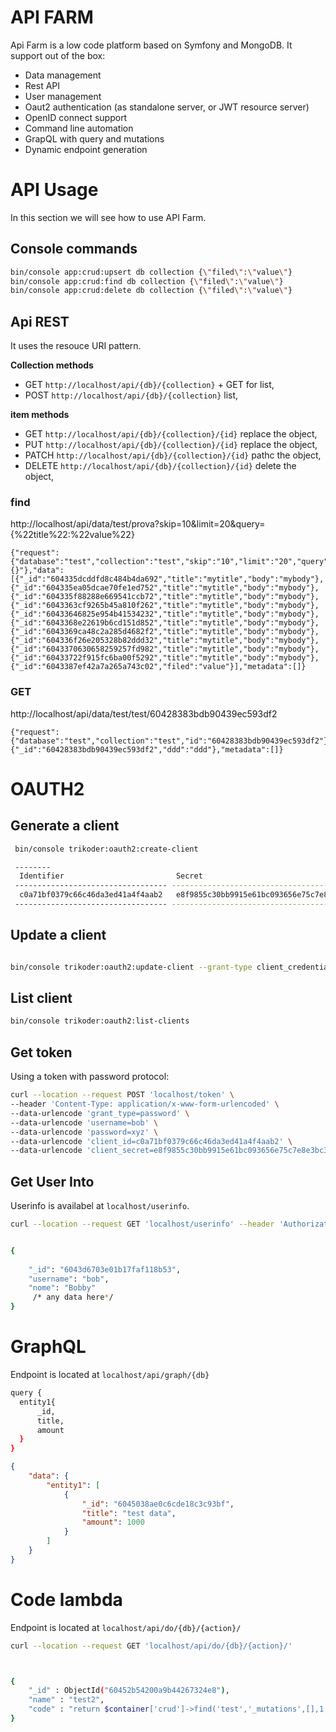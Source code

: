 # API FARM
Api Farm is a low code platform based on Symfony and MongoDB. It support out of the box:

- Data management
- Rest API
- User management
- Oaut2 authentication (as standalone server, or JWT resource server)
- OpenID connect support
- Command line automation
- GrapQL with query and mutations
- Dynamic endpoint generation 

# API Usage

In this section we will see how to use API Farm.

## Console commands

```bash
bin/console app:crud:upsert db collection {\"filed\":\"value\"}
bin/console app:crud:find db collection {\"filed\":\"value\"}
bin/console app:crud:delete db collection {\"filed\":\"value\"}
```



## Api REST 

It uses the resouce URI pattern. 

**Collection methods**
- GET  `http://localhost/api/{db}/{collection}` + GET for list,
- POST `http://localhost/api/{db}/{collection}`  list,

**item methods**
- GET `http://localhost/api/{db}/{collection}/{id}`  replace the object,
- PUT `http://localhost/api/{db}/{collection}/{id}`  replace the object,
- PATCH `http://localhost/api/{db}/{collection}/{id}`  pathc the object,
- DELETE `http://localhost/api/{db}/{collection}/{id}`  delete the object,

### find

http://localhost/api/data/test/prova?skip=10&limit=20&query={%22title%22:%22value%22}

```
{"request":{"database":"test","collection":"test","skip":"10","limit":"20","query":"{}"},"data":[{"_id":"604335dcddfd8c484b4da692","title":"mytitle","body":"mybody"},{"_id":"604335ea05dcae70fe1ed752","title":"mytitle","body":"mybody"},{"_id":"604335f88288e669541ccb72","title":"mytitle","body":"mybody"},{"_id":"6043363cf9265b45a810f262","title":"mytitle","body":"mybody"},{"_id":"60433646825e954b41534232","title":"mytitle","body":"mybody"},{"_id":"6043368e22619b6cd151d852","title":"mytitle","body":"mybody"},{"_id":"6043369ca48c2a285d4682f2","title":"mytitle","body":"mybody"},{"_id":"604336f26e205328b82ddd32","title":"mytitle","body":"mybody"},{"_id":"6043370630658259257fd982","title":"mytitle","body":"mybody"},{"_id":"60433722f915fc6ba00f5292","title":"mytitle","body":"mybody"},{"_id":"6043387ef42a7a265a743c02","filed":"value"}],"metadata":[]}
```

### GET

http://localhost/api/data/test/test/60428383bdb90439ec593df2

```
{"request":{"database":"test","collection":"test","id":"60428383bdb90439ec593df2"},"data":{"_id":"60428383bdb90439ec593df2","ddd":"ddd"},"metadata":[]}
```



# OAUTH2

## Generate a client

```bash
 bin/console trikoder:oauth2:create-client

 -------- 
  Identifier                         Secret                                                                                                                            
 ---------------------------------- ---------------------------------------------------------------------------------------------------------------------------------- 
  c0a71bf0379c66c46da3ed41a4f4aab2   e8f9855c30bb9915e61bc093656e75c7e8e3bc3b221eca2be796790af96e6f347b738a28c84ffb9db61617e812b21c51c8b29d9d8d1c92d2df9b386a2404c394  
 ---------------------------------- ---------------------------------------------------------------------------------------------------------------------------------- 
```

## Update a client
```bash

bin/console trikoder:oauth2:update-client --grant-type client_credentials --grant-type password c0a71bf0379c66c46da3ed41a4f4aab2
```

## List client
```bash
bin/console trikoder:oauth2:list-clients
```

## Get token
Using a token with password protocol:

```bash
curl --location --request POST 'localhost/token' \
--header 'Content-Type: application/x-www-form-urlencoded' \
--data-urlencode 'grant_type=password' \
--data-urlencode 'username=bob' \
--data-urlencode 'password=xyz' \
--data-urlencode 'client_id=c0a71bf0379c66c46da3ed41a4f4aab2' \
--data-urlencode 'client_secret=e8f9855c30bb9915e61bc093656e75c7e8e3bc3b221eca2be796790af96e6f347b738a28c84ffb9db61617e812b21c51c8b29d9d8d1c92d2df9b386a2404c394'
```

## Get User Into

Userinfo is availabel at `localhost/userinfo`.

```bash
curl --location --request GET 'localhost/userinfo' --header 'Authorization: Bearer {token}'


{
    
    "_id": "6043d6703e01b17faf118b53",
    "username": "bob",
    "nome": "Bobby" 
     /* any data here*/
}
```

# GraphQL

Endpoint is located at `localhost/api/graph/{db}`

```bash
query { 
  entity1{
      _id,
      title,
      amount
  }
}
```

```json
{
    "data": {
        "entity1": [
            {
                "_id": "6045038ae0c6cde18c3c93bf",
                "title": "test data",
                "amount": 1000
            }
        ]
    }
}
```







# Code lambda

Endpoint is located at `localhost/api/do/{db}/{action}/`


```bash
curl --location --request GET 'localhost/api/do/{db}/{action}/' 



{
    "_id" : ObjectId("60452b54200a9b44267324e8"),
    "name" : "test2",
    "code" : "return $container['crud']->find('test','_mutations',[],1,10);"
}
```




